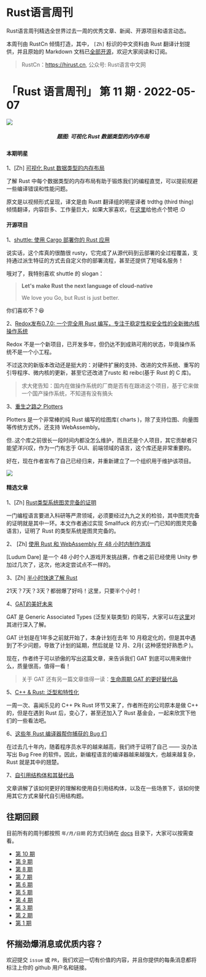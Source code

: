 # Rust语言周刊
Rust语言周刊精选全世界过去一周的优秀文章、新闻、开源项目和语言动态。

本周刊由 RustCn 倾情打造，其中， `[Zh]` 标识的中文资料由 Rust 翻译计划提供，并且原始的 Markdown 文档已[全部开源](https://github.com/rustlang-cn/rustt)，欢迎大家阅读和订阅。

> RustCn：https://hirust.cn, 公众号: Rust语言中文网

# 「Rust 语言周刊」 第 11 期 · 2022-05-07

<img src="https://pic2.zhimg.com/80/v2-6243e39368f24d4193564a701942413f_1440w.png">
<h5 align="center">题图: 可视化 Rust 数据类型的内存布局</h5>

#### 本期明星

1、[Zh] [可视化 Rust 数据类型的内存布局](https://github.com/rustlang-cn/Rustt/blob/main/Articles/%5B2022-05-04%5D%20可视化%20Rust%20各数据类型的内存布局.md)

了解 Rust 中每个数据类型的内存布局有助于锻炼我们的编程直觉，可以提前规避一些编译错误和性能问题。

原文是以视频形式呈现，译文是由 Rustt 翻译组的明星译者 trdthg (third thing) 倾情翻译，内容巨多、工作量巨大，如果大家喜欢，在[这里]((https://github.com/trdthg))给他点个赞吧 :D



#### 开源项目
1、[shuttle: 使用 Cargo 部署你的 Rust 应用](https://www.shuttle.rs)

说实话，这个库真的很酷很 rusty，它完成了从源代码到云部署的全过程覆盖，支持通过派生特征的方式去自定义你的部署流程，甚至还提供了短域名服务！

哦对了，我特别喜欢 shuttle 的 slogan：

> **Let's make Rust the next language of cloud-native**
>
> We love you Go, but Rust is just better.

你们喜欢不？😆

2、[Redox发布0.7.0: 一个完全用 Rust 编写，专注于稳定性和安全性的全新微内核操作系统](https://www.redox-os.org/news/release-0.7.0/)

Redox 不是一个新项目，已开发多年，但仍达不到成熟可用的状态，毕竟操作系统不是一个小工程。

不过这次的新版本改动还是挺大的：对硬件扩展的支持、改进的文件系统、重写的引导程序、微内核的更新，甚至它还改进了rustc 和 reibc(基于 Rust 的 C 库)。

> 求大佬告知：国内在做操作系统的厂商是否有在跟进这个项目，基于它来做一个国产操作系统，不知道有没有搞头

3、[重生之路之 Plotters ](https://github.com/plotters-rs/plotters)

Plotters 是一个非常棒的纯 Rust 编写的绘图库( charts )，除了支持位图、向量图等传统方式外，还支持 WebAssembly。

但..这个库之前很长一段时间内都没怎么维护，而且还是个人项目，其它贡献者只能望洋兴叹，作为一门有志于 GUI、前端领域的语言，这个库还是非常重要的。

好在，现在作者宣布了自己已经归来，并重新建立了一个组织用于维护该项目。

<img src="https://pic2.zhimg.com/80/v2-494d0f57300cb3c7950b19b838430dbf_1440w.jpeg" />



#### 精选文章

1、[Zh] [Rust类型系统图灵完备的证明](https://github.com/rustlang-cn/Rustt/blob/main/Articles/%5B2022-05-04%5D%20Rust类型系统图灵完备的证明.md)

一门编程语言要进入科研等严肃领域，必须要经过九九之关的检验，其中图灵完备的证明就是其中一环。本文作者通过实现 Smallfuck 的方式(一门已知的图灵完备语言)，证明了 Rust 的类型系统是图灵完备的。

2、 [Zh] [使用 Rust 和 WebAssembly 在 48 小时内制作游戏](https://github.com/rustlang-cn/Rustt/blob/main/Articles/%5B2022-04-27%5D%20使用%20Rust%20和%20WebAssembly%20在%2048%20小时内制作游戏.md)

[Ludum Dare] 是一个 48 小时个人游戏开发挑战赛，作者之前已经使用 Unity 参加过几次了，这次，他决定尝试点不一样的。

3、[Zh] [半小时快速了解 Rust](https://github.com/rustlang-cn/Rustt/blob/main/Articles/%5B2022-04-28%5D%20半小时快速了解%20Rust.md)

21天？7天？3天？都弱爆了好吗！这里，只要半个小时！

4、[GAT的美好未来](https://jackh726.github.io/rust/2022/05/04/a-shiny-future-with-gats.html)

GAT 是 Generic Associated Types (泛型关联类型) 的简写，大家可以在[这里](https://blog.rust-lang.org/2021/08/03/GATs-stabilization-push.html)对其进行深入了解。

GAT 计划是在1年多之前就开始了，本身计划在去年 10 月稳定化的，但是其中遇到了不少问题，导致了计划的延期，然后就是 12 月、2月( 这种感觉好熟悉:P )。

现在，作者终于可以骄傲的写出这篇文章，来告诉我们 GAT 到底可以用来做什么，质量很高，值得一看！

> 关于 GAT 还有另一篇文章值得一读：[生命周期 GAT 的更好替代品](https://sabrinajewson.org/blog/the-better-alternative-to-lifetime-gats)


5、[C++ & Rust: 泛型和特性化](https://www.tangramvision.com/blog/c-rust-generics-and-specialization)

一周一次、喜闻乐见的 C++ Pk Rust 环节又来了，作者所在的公司原本是做 C++ 的，但是在遇到 Rust 后，变心了，甚至还加入了 Rust 基金会，一起来欣赏下他们的一些看法吧。


6、[这些年 Rust 编译器帮你捕获的 Bug 们](https://kerkour.com/bugs-rust-compiler-helps-prevent)

在过去几十年内，随着程序员水平的越来越高，我们终于证明了自己 —— 没办法写出 Bug Free 的软件。因此，新编程语言的编译器越来越强大，也越来越复杂，Rust 就是其中的翘楚。

7、[自引用结构体和其替代品](https://swatinem.de/blog/self-reference-alternatives/)

文章讲解了该如何更好的理解和使用自引用结构体，以及在一些场景下，该如何使用其它方式来替代自引用结构题。






## 往期回顾

目前所有的周刊都按照 `年/月/日期` 的方式归纳在 [docs](./docs) 目录下，大家可以按需查看。

- [第 10 期](./docs/2022/5月/07.md)
- [第 9 期](./docs/2022/4月/24.md)
- [第 8 期](./docs/2022/4月/15.md)
- [第 7 期](./docs/2022/4月/08.md)
- [第 6 期](./docs/2022/4月/02.md)
- [第 5 期](./docs/2022/3月/25.md)
- [第 4 期](./docs/2022/3月/18.md)
- [第 3 期](./docs/2022/3月/11.md)
- [第 2 期](./docs/2022/3月/04.md)
- [第 1 期](./docs/2022/2月/28.md)


## 怀揣劲爆消息或优质内容？
欢迎提交 `issue` 或 `PR`，我们欢迎一切有价值的内容，并且你提供的每条消息都将标注上你的 github 用户名和链接。
